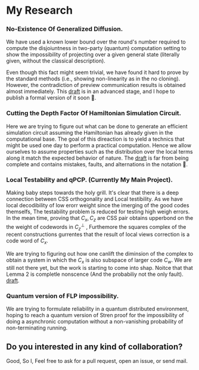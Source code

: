 # My Research

### No-Existence Of Generalized Diffusion.
We have used a known lower bound over the round's number required to compute the disjoiuntness in two-party (quantum) computation setting
to show the impossibility of projecting over a given general state (literally given, without the classical description).

Even though this fact might seem 
trivial, we have found it hard to prove by the standard methods (i.e., showing non-linearity as in the no cloning). 
However, the contradiction of preview communication results is obtained almost immediately. This [draft](https://github.com/dudupo/Academic/blob/master/projects/pdfs/lowerbound.pdf) is in an advanced stage, and I hope to 
publish a formal version of it soon :information_desk_person:. 

### Cutting the Depth Factor Of Hamiltonian Simulation Circuit. 
Here we are trying to figure out what can be done to generate an efficient simulation circuit assuming the Hamiltonian has already 
given in the computational base. The goal of this direaction is to yield a technics that might be used one day to perform a practical computation.
Hence we allow ourselves to assume properties such as the distribution over the local terms along it match the expected behavior of nature. 
The [draft](https://github.com/dudupo/Academic/blob/master/projects/pdfs/Classiq.pdf) is
far from being complete and contains mistakes, faults, and alternations in the notation :see_no_evil:.

### Local Testability and qPCP. (Currently My Main Project). 
Making baby steps towards the holy grill. It's clear that there is a deep connection between CSS orthogonality and 
Local testibility. As we have local decodibility of low erorr weight since the imerging of the good codes themselfs, 
The testability problem is reduced for testing high weigh errors. In the mean time, proving that $C_{x}, C_{z}$ are CSS pair 
obtains upperbond on the the weight of codewords in $C_{z}^{\perp}$ , Furthemore the squares complex of the recent constructions 
gurrentes that the result of local views correction is a code word of $C_{x}$. 

We are trying to figuring out how one canlift the diminsion of the complex to obtain a system in which the $C_{x}$ 
is also subspace of larger code $C_{w}$. We are still not there yet, but the work is starting to come into shap. Noitce that that Lemma 2 is completle nonscence (And the probabiliy not the only fault). [draft](https://github.com/dudupo/Academic/blob/master/projects/pdfs/ltc_v2.pdf).    

### Quantum version of FLP impossibility. 
We are trying to formulate reliability in a quantum distributed environment,
hoping to reach a quantum version of Stren proof for the impossibility of doing
a asynchronic computation without a non-vanishing probability of non-terminating running. 

## Do you interested in any kind of collaboration? 
Good, So I, Feel free to ask for a pull request, open an issue, or send mail.
